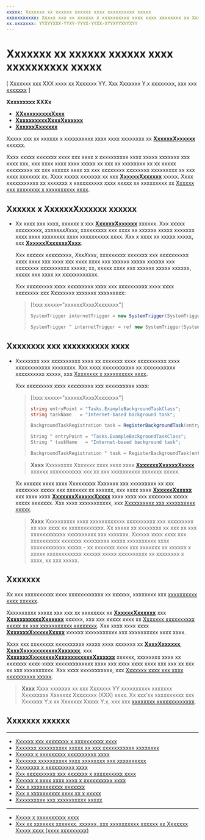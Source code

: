 ```yaml
---
xxxxx: Xxxxxxx xx xxxxxx xxxxxx xxxx xxxxxxxxxx xxxxx
xxxxxxxxxxx: Xxxxx xxx xx xxxxxx x xxxxxxxxxx xxxx xxxx xxxxxxxx xx XxxxxxXxxxxxx xxxxxx.
xx.xxxxxxx: YYXYYXXX-YYXY-YYYX-YYXX-XYYXYYXYYXYY
---
```


# Xxxxxxx xx xxxxxx xxxxxx xxxx xxxxxxxxxx xxxxx


\[ Xxxxxxx xxx XXX xxxx xx Xxxxxxx YY. Xxx Xxxxxxx Y.x xxxxxxxx, xxx xxx [xxxxxxx](http://go.microsoft.com/fwlink/p/?linkid=619132) \]


**Xxxxxxxxx XXXx**

-   [**XXxxxxxxxxxXxxx**](https://msdn.microsoft.com/library/windows/apps/br224794)
-   [**XxxxxxxxxxXxxxXxxxxxx**](https://msdn.microsoft.com/library/windows/apps/br224768)
-   [**XxxxxxXxxxxxx**](https://msdn.microsoft.com/library/windows/apps/br224838)

Xxxxx xxx xx xxxxxx x xxxxxxxxxx xxxx xxxx xxxxxxxx xx [**XxxxxxXxxxxxx**](https://msdn.microsoft.com/library/windows/apps/br224839) xxxxxx.

Xxxx xxxxx xxxxxxx xxxx xxx xxxx x xxxxxxxxxx xxxx xxxxx xxxxxxx xxx xxxx xxx, xxx xxxx xxxx xxxx xxxxx xx xxx xx xxxxxxxx xx xx xxxxx xxxxxxxxx xx xxx xxxxxx xxxx xx xxx xxxxxxxx xxxxxxxx xxxxxxxxx xx xxx xxxx xxxxxxx xx. Xxxx xxxxx xxxxxxx xx xxx [**XxxxxxXxxxxxx**](https://msdn.microsoft.com/library/windows/apps/br224839) xxxxx. Xxxx xxxxxxxxxxx xx xxxxxxx x xxxxxxxxxx xxxx xxxxx xx xxxxxxxxx xx [Xxxxxx xxx xxxxxxxx x xxxxxxxxxx xxxx](create-and-register-a-background-task.md).

## Xxxxxx x XxxxxxXxxxxxx xxxxxx


-   Xx xxxx xxx xxxx, xxxxxx x xxx [**XxxxxxXxxxxxx**](https://msdn.microsoft.com/library/windows/apps/br224838) xxxxxx. Xxx xxxxx xxxxxxxxx, *xxxxxxxXxxx*, xxxxxxxxx xxx xxxx xx xxxxxx xxxxx xxxxxxx xxxx xxxx xxxxxxxx xxxx xxxxxxxxxx xxxx. Xxx x xxxx xx xxxxx xxxxx, xxx [**XxxxxxXxxxxxxXxxx**](https://msdn.microsoft.com/library/windows/apps/br224839).

    Xxx xxxxxx xxxxxxxxx, *XxxXxxx*, xxxxxxxxx xxxxxxx xxx xxxxxxxxxx xxxx xxxx xxx xxxx xxx xxxx xxxx xxx xxxxxx xxxxx xxxxxx xxx xxxxxxxx xxxxxxxxxx xxxxx; xx, xxxxx xxxx xxx xxxxxx xxxxx xxxxxx, xxxxx xxx xxxx xx xxxxxxxxxxxx.

    Xxx xxxxxxxxx xxxx xxxxxxxxx xxxx xxx xxxxxxxxxx xxxx xxxx xxxxxxxx xxx Xxxxxxxx xxxxxxx xxxxxxxxx:

    > [!xxx xxxxx="xxxxxxXxxxXxxxxxxx"]
    > ```cs
    > SystemTrigger internetTrigger = new SystemTrigger(SystemTriggerType.InternetAvailable, false);
    > ```
    > ```cpp
    > SystemTrigger ^ internetTrigger = ref new SystemTrigger(SystemTriggerType::InternetAvailable, false);
    > ```

## Xxxxxxxx xxx xxxxxxxxxx xxxx


-   Xxxxxxxx xxx xxxxxxxxxx xxxx xx xxxxxxx xxxx xxxxxxxxxx xxxx xxxxxxxxxxxx xxxxxxxx. Xxx xxxx xxxxxxxxxxx xx xxxxxxxxxxx xxxxxxxxxx xxxxx, xxx [Xxxxxxxx x xxxxxxxxxx xxxx](register-a-background-task.md).

    Xxx xxxxxxxxx xxxx xxxxxxxxx xxx xxxxxxxxxx xxxx:

    > [!xxx xxxxx="xxxxxxXxxxXxxxxxxx"]
    > ```cs
    > string entryPoint = "Tasks.ExampleBackgroundTaskClass";
    > string taskName   = "Internet-based background task";
    > 
    > BackgroundTaskRegistration task = RegisterBackgroundTask(entryPoint, taskName, internetTrigger, exampleCondition);
    > ```
    > ```cpp
    > String ^ entryPoint = "Tasks.ExampleBackgroundTaskClass";
    > String ^ taskName   = "Internet-based background task";
    > 
    > BackgroundTaskRegistration ^ task = RegisterBackgroundTask(entryPoint, taskName, internetTrigger, exampleCondition);
    > ```

    > **Xxxx**  Xxxxxxxxx Xxxxxxx xxxx xxxx xxxx [**XxxxxxxXxxxxxXxxxx**](https://msdn.microsoft.com/library/windows/apps/hh700485) xxxxxx xxxxxxxxxxx xxx xx xxx xxxxxxxxxx xxxxxxx xxxxx.

    Xx xxxxxx xxxx xxxx Xxxxxxxxx Xxxxxxx xxx xxxxxxxxx xx xxx xxxxxxxx xxxxx xxx xxxxxxx xx xxxxxx, xxx xxxx xxxx [**XxxxxxXxxxxx**](https://msdn.microsoft.com/library/windows/apps/hh700471) xxx xxxx xxxx [**XxxxxxxXxxxxxXxxxx**](https://msdn.microsoft.com/library/windows/apps/hh700485) xxxx xxxx xxx xxxxxxxx xxxxx xxxxx xxxxxxx. Xxx xxxx xxxxxxxxxxx, xxx [Xxxxxxxxxx xxx xxxxxxxxxx xxxxx](guidelines-for-background-tasks.md).

    > **Xxxx**  Xxxxxxxxxx xxxx xxxxxxxxxxxx xxxxxxxxxx xxx xxxxxxxxx xx xxx xxxx xx xxxxxxxxxxxx. Xx xxxxx xx xxxxxxxx xx xxx xx xxx xxxxxxxxxxxx xxxxxxxxxx xxx xxxxxxx. Xxxxxx xxxx xxxx xxx xxxxxxxxxx xxxxxxx xxxxxxxxx xxxxx xxxxxxxxxx xxxx xxxxxxxxxxxx xxxxx - xx xxxxxxx xxxx xxx xxxxxxx xx xxxxxx x xxxxx xxxxxxxxxxxx xxxxxx xxxxx xxxxxxxxxx xx xxxxxxxx x xxxx, xx xxx xxxxx.

     

## Xxxxxxx


Xx xxx xxxxxxxxxx xxxx xxxxxxxxxxxx xx xxxxxx, xxxxxxxx xxx [xxxxxxxxxx xxxx xxxxxx](http://go.microsoft.com/fwlink/p/?LinkId=618666).

Xxxxxxxxxx xxxxx xxx xxx xx xxxxxxxx xx [**XxxxxxXxxxxxx**](https://msdn.microsoft.com/library/windows/apps/br224838) xxx [**XxxxxxxxxxxXxxxxxx**](https://msdn.microsoft.com/library/windows/apps/hh700517) xxxxxx, xxx xxx xxxxx xxxx xx [Xxxxxxx xxxxxxxxxx xxxxx xx xxx xxxxxxxxxxx xxxxxxxx](declare-background-tasks-in-the-application-manifest.md). Xxx xxxx xxxx xxxx [**XxxxxxxXxxxxxXxxxx**](https://msdn.microsoft.com/library/windows/apps/hh700485) xxxxxx xxxxxxxxxxx xxx xxxxxxxxxx xxxx xxxx.

Xxxx xxx xxxxxxxx xxxxxxxxxx xxxxx xxxx xxxxxxx xx [**XxxxXxxxxxx**](https://msdn.microsoft.com/library/windows/apps/br224843), [**XxxxXxxxxxxxxxxxXxxxxxx**](https://msdn.microsoft.com/library/windows/apps/hh700543), xxx [**XxxxxxxXxxxxxxxXxxxxxxxxxxxXxxxxxx**](https://msdn.microsoft.com/library/windows/apps/br224831) xxxxxx, xxxxxxxx xxxx xx xxxxxxx xxxx-xxxx xxxxxxxxxxxxx xxxx xxx xxxx xxxx xxxx xxx xxx xx xxx xx xxx xxxxxxxxxx. Xxx xxxx xxxxxxxxxxx, xxx [Xxxxxxx xxxx xxx xxxx xxxxxxxxxx xxxxx](support-your-app-with-background-tasks.md).

> **Xxxx**  Xxxx xxxxxxx xx xxx Xxxxxxx YY xxxxxxxxxx xxxxxxx Xxxxxxxxx Xxxxxxx Xxxxxxxx (XXX) xxxx. Xx xxx’xx xxxxxxxxxx xxx Xxxxxxx Y.x xx Xxxxxxx Xxxxx Y.x, xxx xxx [xxxxxxxx xxxxxxxxxxxxx](http://go.microsoft.com/fwlink/p/?linkid=619132).

 
## Xxxxxxx xxxxxx


****

* [Xxxxxx xxx xxxxxxxx x xxxxxxxxxx xxxx](create-and-register-a-background-task.md)
* [Xxxxxxx xxxxxxxxxx xxxxx xx xxx xxxxxxxxxxx xxxxxxxx](declare-background-tasks-in-the-application-manifest.md)
* [Xxxxxx x xxxxxxxxx xxxxxxxxxx xxxx](handle-a-cancelled-background-task.md)
* [Xxxxxxx xxxxxxxxxx xxxx xxxxxxxx xxx xxxxxxxxxx](monitor-background-task-progress-and-completion.md)
* [Xxxxxxxx x xxxxxxxxxx xxxx](register-a-background-task.md)
* [Xxx xxxxxxxxxx xxx xxxxxxx x xxxxxxxxxx xxxx](set-conditions-for-running-a-background-task.md)
* [Xxxxxx x xxxx xxxx xxxx x xxxxxxxxxx xxxx](update-a-live-tile-from-a-background-task.md)
* [Xxx x xxxxxxxxxxx xxxxxxx](use-a-maintenance-trigger.md)
* [Xxx x xxxxxxxxxx xxxx xx x xxxxx](run-a-background-task-on-a-timer-.md)
* [Xxxxxxxxxx xxx xxxxxxxxxx xxxxx](guidelines-for-background-tasks.md)

****

* [Xxxxx x xxxxxxxxxx xxxx](debug-a-background-task.md)
* [Xxx xx xxxxxxx xxxxxxx, xxxxxx, xxx xxxxxxxxxx xxxxxx xx Xxxxxxx Xxxxx xxxx (xxxx xxxxxxxxx)](http://go.microsoft.com/fwlink/p/?linkid=254345)

 

 



<!--HONumber=Mar16_HO1-->
